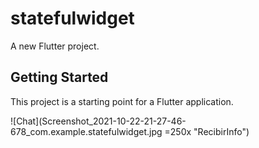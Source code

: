 # statefulwidget

A new Flutter project.

## Getting Started

This project is a starting point for a Flutter application.


![Chat](Screenshot_2021-10-22-21-27-46-678_com.example.statefulwidget.jpg =250x "RecibirInfo")
